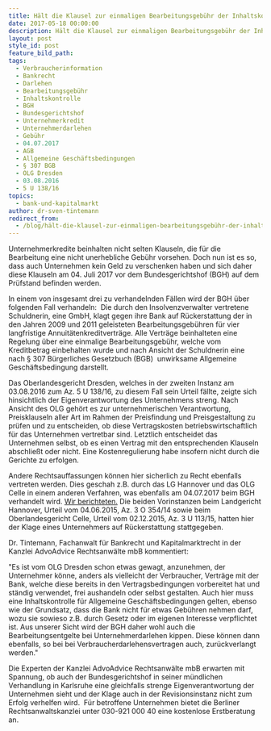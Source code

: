 ```yaml
---
title: Hält die Klausel zur einmaligen Bearbeitungsgebühr der Inhaltskontrolle stand?
date: 2017-05-18 00:00:00
description: Hält die Klausel zur einmaligen Bearbeitungsgebühr der Inhaltskontrolle stand? – Wichtiger Verhandlungstag des BGH für Unternehmer
layout: post
style_id: post
feature_bild_path:
tags:
  - Verbraucherinformation
  - Bankrecht
  - Darlehen
  - Bearbeitungsgebühr
  - Inhaltskontrolle
  - BGH
  - Bundesgerichtshof
  - Unternehmerkredit
  - Unternehmerdarlehen
  - Gebühr
  - 04.07.2017
  - AGB
  - Allgemeine Geschäftsbedingungen
  - § 307 BGB
  - OLG Dresden
  - 03.08.2016
  - 5 U 138/16
topics:
  - bank-und-kapitalmarkt
author: dr-sven-tintemann
redirect_from:
  - /blog/hält-die-klausel-zur-einmaligen-bearbeitungsgebühr-der-inhaltskontrolle-stand-wichtiger-verhandlungstag-des-bgh-für-unternehmer/
---
```



Unternehmerkredite beinhalten nicht selten Klauseln, die für die Bearbeitung eine nicht unerhebliche Gebühr vorsehen. Doch nun ist es so, dass auch Unternehmen kein Geld zu verschenken haben und sich daher diese Klauseln am 04. Juli 2017 vor dem Bundesgerichtshof (BGH) auf dem Prüfstand befinden werden.

In einem von insgesamt drei zu verhandelnden Fällen wird der BGH über folgenden Fall verhandeln:  Die durch den Insolvenzverwalter vertretene Schuldnerin, eine GmbH, klagt gegen ihre Bank auf Rückerstattung der in den Jahren 2009 und 2011 geleisteten Bearbeitungsgebühren für vier langfristige Annuitätenkreditverträge. Alle Verträge beinhalteten eine Regelung über eine einmalige Bearbeitungsgebühr, welche vom Kreditbetrag einbehalten wurde und nach Ansicht der Schuldnerin eine nach § 307 Bürgerliches Gesetzbuch (BGB)  unwirksame Allgemeine Geschäftsbedingung darstellt.

Das Oberlandesgericht Dresden, welches in der zweiten Instanz am 03.08.2016 zum Az. 5 U 138/16, zu diesem Fall sein Urteil fällte, zeigte sich hinsichtlich der Eigenverantwortung des Unternehmens streng. Nach Ansicht des OLG gehört es zur unternehmerischen Verantwortung, Preisklauseln aller Art im Rahmen der Preisfindung und Preisgestaltung zu prüfen und zu entscheiden, ob diese Vertragskosten betriebswirtschaftlich für das Unternehmen vertretbar sind. Letztlich entscheidet das Unternehmen selbst, ob es einen Vertrag mit den entsprechenden Klauseln abschließt oder nicht. Eine Kostenregulierung habe insofern nicht durch die Gerichte zu erfolgen.

Andere Rechtsauffassungen können hier sicherlich zu Recht ebenfalls vertreten werden. Dies geschah z.B. durch das LG Hannover und das OLG Celle in einem anderen Verfahren, was ebenfalls am 04.07.2017 beim BGH verhandelt wird. [Wir berichteten.](https://advoadvice.de/blog/bgh-verhandelt-zu-bearbeitungsentgelten-bei-unternehmerdarlehen/) Die beiden Vorinstanzen beim Landgericht Hannover, Urteil vom 04.06.2015, Az. 3 O 354/14 sowie beim Oberlandesgericht Celle, Urteil vom 02.12.2015, Az. 3 U 113/15, hatten hier der Klage eines Unternehmers auf Rückerstattung stattgegeben.

Dr. Tintemann, Fachanwalt für Bankrecht und Kapitalmarktrecht in der Kanzlei AdvoAdvice Rechtsanwälte mbB kommentiert:

"Es ist vom OLG Dresden schon etwas gewagt, anzunehmen, der Unternehmer könne, anders als vielleicht der Verbraucher, Verträge mit der Bank, welche diese bereits in den Vertragsbedingungen vorbereitet hat und ständig verwendet, frei aushandeln oder selbst gestalten. Auch hier muss eine Inhaltskontrolle für Allgemeine Geschäftsbedingungen gelten, ebenso wie der Grundsatz, dass die Bank nicht für etwas Gebühren nehmen darf, wozu sie sowieso z.B. durch Gesetz oder im eigenen Interesse verpflichtet ist. Aus unserer Sicht wird der BGH daher wohl auch die Bearbeitungsentgelte bei Unternehmerdarlehen kippen. Diese können dann ebenfalls, so bei bei Verbraucherdarlehensvertragen auch, zurückverlangt werden."

Die Experten der Kanzlei AdvoAdvice Rechtsanwälte mbB erwarten mit Spannung, ob auch der Bundesgerichtshof in seiner mündlichen Verhandlung in Karlsruhe eine gleichfalls strenge Eigenverantwortung der Unternehmen sieht und der Klage auch in der Revisionsinstanz nicht zum Erfolg verhelfen wird.  Für betroffene Unternehmen bietet die Berliner Rechtsanwaltskanzlei unter 030-921 000 40 eine kostenlose Erstberatung an.